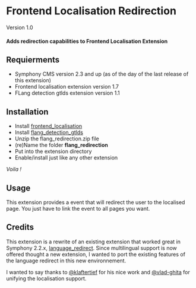 # Frontend Localisation Redirection

Version 1.0

#### Adds redirection capabilities to Frontend Localisation Extension

## Requierments

- Symphony CMS version 2.3 and up (as of the day of the last release of this extension)
- Frontend localisation extension version 1.7
- FLang detection gtlds extension version 1.1

## Installation

- Install [frontend_localisation](https://github.com/vlad-ghita/frontend_localisation/)
- Install [flang_detection_gtlds](https://github.com/vlad-ghita/flang_detection_gtlds/)
- Unzip the flang_redirection.zip file
- (re)Name the folder **flang_redirection**
- Put into the extension directory
- Enable/install just like any other extension

*Voila !*

## Usage

This extension provides a event that will redirect the user to the localised page.
You just have to link the event to all pages you want. 

## Credits

This extension is a rewrite of an existing extension that worked great in Symphony 2.2.x, [language_redirect](https://github.com/klaftertief/language_redirect).
Since multilingual support is now offered thought a new extension, I wanted to port the existing features of the 
language redirect in this new environnement.

I wanted to say thanks to [@klaftertief](https://github.com/klaftertief) for his nice work and 
[@vlad-ghita](https://github.com/vlad-ghita) for unifying the localisation support.
